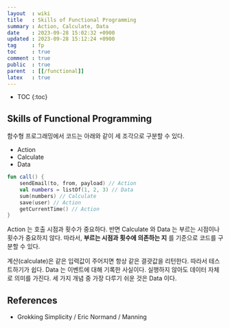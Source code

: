 ```yaml
---
layout  : wiki
title   : Skills of Functional Programming
summary : Action, Calculate, Data
date    : 2023-09-28 15:02:32 +0900
updated : 2023-09-28 15:12:24 +0900
tag     : fp
toc     : true
comment : true
public  : true
parent  : [[/functional]]
latex   : true
---
```

* TOC
{:toc}

## Skills of Functional Programming

함수형 프로그래밍에서 코드는 아래와 같이 세 조각으로 구분할 수 있다.

- Action
- Calculate
- Data

```kotlin
fun call() {
    sendEmail(to, from, payload) // Action
    val numbers = listOf(1, 2, 3) // Data
    sum(numbers) // Calculate
    save(user) // Action
    getCurrentTime() // Action
}
```

Action 는 호출 시점과 횟수가 중요하다. 반면 Calculate 와 Data 는 부르는 시점이나 횟수가 중요하지 않다. 따라서, __부르는 시점과 횟수에 의존하는 지__ 를 기준으로 코드를 구분할 수 있다.

계산(calculate)은 같은 입력값이 주어지면 항상 같은 결괏값을 리턴한다. 따라서 테스트하기가 쉽다. Data 는 이벤트에 대해 기록한 사실이다. 실행하지 않아도 데이터 자체로 의미를 가진다.
세 가지 개념 중 가장 다루기 쉬운 것은 Data 이다.

## References

- Grokking Simplicity / Eric Normand / Manning